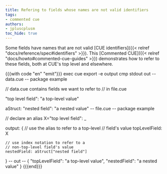 ```yaml
---
title: Refering to fields whose names are not valid identifiers
tags:
- commented cue
authors:
- jpluscplusm
toc_hide: true
---
```


Some fields have names that are not valid
[CUE identifiers]({{< relref "docs/reference/spec#identifiers" >}}).
This [Commented CUE]({{< relref "docs/howto#commented-cue-guides" >}})
demonstrates how to refer to these fields, both at CUE's top level and elsewhere.

{{{with code "en" "emit"}}}
exec cue export -e output
cmp stdout out
-- data.cue --
package example

// data.cue contains fields we want to refer to
// in file.cue

"top level field": "a top-level value"

aStruct: "nested field": "a nested value"
-- file.cue --
package example

// declare an alias
X="top level field": _

output: {
	// use the alias to refer to a top-level
	// field's value
	topLevelField: X

	// use index notation to refer to a
	// non-top-level field's value
	nestedField: aStruct["nested field"]
}
-- out --
{
    "topLevelField": "a top-level value",
    "nestedField": "a nested value"
}
{{{end}}}
